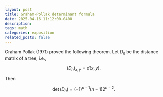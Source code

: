 ```yaml
---
layout: post
title: Graham-Pollak determinant formula
date: 2025-04-16 11:12:00-0400
description:
tags: math
categories: exposition
related_posts: false
---
```


Graham Pollak (1971) proved the following theorem.
Let $D_n$ be the distance matrix of a tree, i.e.,

$$
(D_n)_{x,y} = d(x,y).
$$

Then

$$
\det(D_n) = (-1)^{n-1}(n-1)2^{n-2}.
$$
